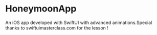# HoneymoonApp
An iOS app developed with SwiftUI with advanced animations.Special thanks to swiftuimasterclass.com for the lesson ! 

